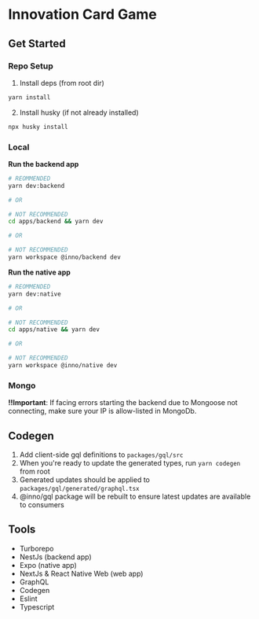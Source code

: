 # Innovation Card Game

## Get Started

### Repo Setup

1. Install deps (from root dir)

```bash
yarn install
```

2. Install husky (if not already installed)

```bash
npx husky install
```

### Local

**Run the backend app**
```bash
# REOMMENDED
yarn dev:backend

# OR

# NOT RECOMMENDED
cd apps/backend && yarn dev

# OR

# NOT RECOMMENDED
yarn workspace @inno/backend dev
```

**Run the native app**
```bash
# REOMMENDED
yarn dev:native

# OR

# NOT RECOMMENDED
cd apps/native && yarn dev

# OR

# NOT RECOMMENDED
yarn workspace @inno/native dev
```

### Mongo

**!!Important**: If facing errors starting the backend due to Mongoose not connecting, make sure your IP is allow-listed in MongoDb.

## Codegen

1. Add client-side gql definitions to `packages/gql/src`
2. When you're ready to update the generated types, run `yarn codegen` from root
  1. Generated updates should be applied to `packages/gql/generated/graphql.tsx`
  2. @inno/gql package will be rebuilt to ensure latest updates are available to consumers

## Tools

- Turborepo
- NestJs (backend app)
- Expo (native app)
- NextJs & React Native Web (web app)
- GraphQL
- Codegen
- Eslint
- Typescript